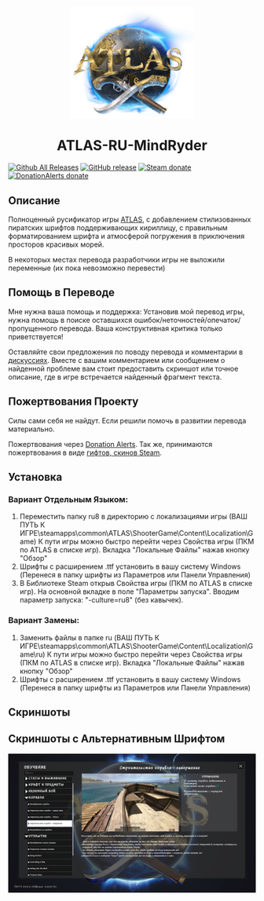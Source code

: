 <div align="center"><img src="https://github.com/mindryder/ATLAS-RU/raw/main/preview/atlas.png" width="250" alt="atlas game logo" align="center" style="max-width: 100%;">

# ATLAS-RU-MindRyder
</div>

[![Github All Releases](https://img.shields.io/github/downloads/mindryder/ATLAS-RU/total.svg?style=flat&logo=github)](https://github.com/mindryder/ATLAS-RU/releases)
[![GitHub release](https://img.shields.io/github/release/mindryder/ATLAS-RU.svg?style=flat&logo=github)](https://github.com/mindryder/ATLAS-RU/releases)
[![Steam donate](https://img.shields.io/badge/Steam-donate-000000.svg?logo=steam)](https://steamcommunity.com/tradeoffer/new/?partner=14288470&amp;token=1JHFSV4e)
[![DonationAlerts donate](https://img.shields.io/badge/Donation%20Alerts-donate-blueviolet)](https://www.donationalerts.com/r/mindryder)

## Описание

Полноценный русификатор игры [ATLAS](https://store.steampowered.com/app/834910/ATLAS/), с добавлением стилизованных пиратских шрифтов поддерживающих кириллицу, с правильным форматированием шрифта и атмосферой погружения в приключения просторов красивых морей.

В некоторых местах перевода разработчики игры не выложили переменные (их пока невозможно перевести)

## Помощь в Переводе

Мне нужна ваша помощь и поддержка: 
Установив мой перевод игры, нужна помощь в поиске оставшихся ошибок/неточностей/опечаток/пропущенного перевода. Ваша конструктивная критика только приветствуется!

Оставляйте свои предложения по поводу перевода и комментарии в [дискуссиях](https://github.com/mindryder/ATLAS-RU/discussions). Вместе с вашим комментарием или сообщением о найденной проблеме вам стоит предоставить скриншот или точное описание, где в игре встречается найденный фрагмент текста.


## Пожертвования Проекту

Силы сами себя не найдут. Если решили помочь в развитии перевода материально. 

Пожертвования через [Donation Alerts](https://www.donationalerts.com/r/mindryder).
Так же, принимаются пожертвования в виде [гифтов, скинов Steam](https://steamcommunity.com/tradeoffer/new/?partner=14288470&amp;token=1JHFSV4e).

## Установка

### Вариант Отдельным Языком:

1. Переместить папку ru8 в директорию с локализациями игры (ВАШ ПУТЬ К ИГРЕ\steamapps\common\ATLAS\ShooterGame\Content\Localization\Game\)
К пути игры можно быстро перейти через Свойства игры (ПКМ по ATLAS в списке игр). Вкладка "Локальные Файлы" нажав кнопку "Обзор"
2. Шрифты с расширением .ttf установить в вашу систему Windows (Перенеся в папку шрифты из Параметров или Панели Управления)
3. В Библиотеке Steam открыв Свойства игры (ПКМ по ATLAS в списке игр).
На основной вкладке в поле "Параметры запуска". Вводим параметр запуска: "-culture=ru8" (без кавычек).

### Вариант Замены:

1. Заменить файлы в папке ru (ВАШ ПУТЬ К ИГРЕ\steamapps\common\ATLAS\ShooterGame\Content\Localization\Game\ru)
К пути игры можно быстро перейти через Свойства игры (ПКМ по ATLAS в списке игр). Вкладка "Локальные Файлы" нажав кнопку "Обзор"
2. Шрифты с расширением .ttf установить в вашу систему Windows (Перенеся в папку шрифты из Параметров или Панели Управления)

## Скриншоты

## Скриншоты с Альтернативным Шрифтом

![Альтернативный Шрифт](https://github.com/mindryder/ATLAS-RU/raw/main/preview/1.png)
